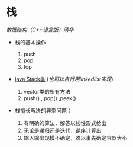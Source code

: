 栈
====
*数据结构（C++语言版）清华*

+ 栈的基本操作
    1. push
    2. pop
    3. top
    
+ [java Stack类](https://www.runoob.com/java/java-stack-class.html) 
(*也可以自行用linkedlist实现*)
    1. vector类的所有方法
    2. push() , pop() ,peek()

+ 栈擅长解决的典型问题：
   1. 有明确的算法，解答以线性形式给出
   2. 无论是递归还是迭代，逆序计算出
   3. 输入输出规模不确定，难以事先确定容器大小

